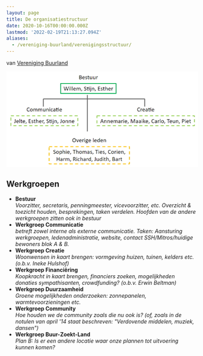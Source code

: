 ```yaml
---
layout: page
title: De organisatiestructuur
date: 2020-10-16T00:00:00.000Z
lastmod: '2022-02-19T21:13:27.094Z'
aliases:
  - /vereniging-buurland/verenigingsstructuur/
---
```

van [Vereniging Buurland](/vereniging-buurland)

![verenigingsstructuur](images/structuur-vereniging.jpg)

## Werkgroepen
-  **Bestuur**  
   *Voorzitter, secretaris, penningmeester, vicevoorzitter, etc. Overzicht & toezicht houden, besprekingen, taken verdelen. Hoofden van de andere werkgroepen zitten ook in bestuur*
- **Werkgroep Communicatie**  
  *betreft zowel interne als externe communicatie. Taken: Aansturing werkgroepen, ledenadministratie, website, contact SSH/Mitros/huidige bewoners blok A & B.*
- **Werkgroep Creatie**     
  *Woonwensen in kaart brengen: vormgeving huizen, tuinen, kelders etc. (o.b.v. Ineke Hulshof)*
- **Werkgroep Financiëring**    
  *Koopkracht in kaart brengen, financiers zoeken, mogelijkheden donaties sympathisanten, crowdfunding? (o.b.v. Erwin Beltman)*
- **Werkgroep Duurzaamheid**     
  *Groene mogelijkheden onderzoeken: zonnepanelen, warmtevoorzieningen etc.*
- **Werkgroep Community**     
  *Hoe houden we de community zoals die nu ook is? (of, zoals in de notulen van april '14 staat beschreven: "Verdovende middelen, muziek, dansen")*
- **Werkgroep Buur-Zoekt-Land**  
  *Plan B: Is er een andere locatie waar onze plannen tot uitvoering kunnen komen?*